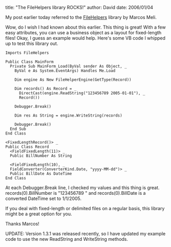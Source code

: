 
title: "The FileHelpers library ROCKS!"
author: David
date: 2006/01/04

My post earlier today referred to the [FileHelpers](http://filehelpers.sourceforge.net/) library by Marcos Meli.

Wow, do I wish I had known about this earlier. This thing is great! With a few easy attributes, you can use a business object as a layout for fixed-length files! Okay, I guess an example would help. Here's some VB code I whipped up to test this library out.

    Imports FileHelpers

    Public Class MainForm
      Private Sub MainForm_Load(ByVal sender As Object, _
        ByVal e As System.EventArgs) Handles Me.Load 

        Dim engine As New FileHelperEngine(GetType(Record)) 

        Dim records() As Record = _
          DirectCast(engine.ReadString("123456789 2005-01-01"), _
          Record()) 

        Debugger.Break() 

        Dim res As String = engine.WriteString(records) 

        Debugger.Break()
      End Sub
    End Class

    <FixedLengthRecord()> _
    Public Class Record 
      <FieldFixedLength(11)> _
      Public BillNumber As String 

      <FieldFixedLength(10), _
      FieldConverter(ConverterKind.Date, "yyyy-MM-dd")> _
      Public BillDate As DateTime
    End Class

At each Debugger.Break line, I checked my values and this thing is great. records(0).BillNumber is "123456789  " and records(0).BillDate is a converted DateTime set to 1/1/2005.

If you deal with fixed-length or delimited files on a regular basis, this library might be a great option for you.

Thanks Marcos!

UPDATE: Version 1.3.1 was released recently, so I have updated my example code to use the new ReadString and WriteString methods.
